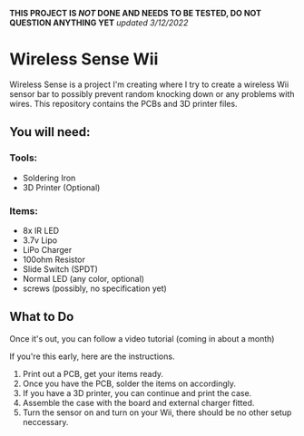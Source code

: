 **THIS PROJECT IS _NOT_ DONE AND NEEDS TO BE TESTED, DO NOT QUESTION ANYTHING YET**
_updated 3/12/2022_

# Wireless Sense Wii
Wireless Sense is a project I'm creating where I try to create a wireless Wii sensor bar to possibly prevent random knocking down or any problems with wires. This repository contains the PCBs and 3D printer files.

## You will need:
### Tools:
- Soldering Iron
- 3D Printer (Optional)
### Items:
- 8x IR LED
- 3.7v Lipo
- LiPo Charger
- 100ohm Resistor
- Slide Switch (SPDT)
- Normal LED (any color, optional)
- screws (possibly, no specification yet)

## What to Do
Once it's out, you can follow a video tutorial (coming in about a month)

If you're this early, here are the instructions.

1. Print out a PCB, get your items ready.
2. Once you have the PCB, solder the items on accordingly.
3. If you have a 3D printer, you can continue and print the case.
4. Assemble the case with the board and external charger fitted.
5. Turn the sensor on and turn on your Wii, there should be no other setup neccessary.
